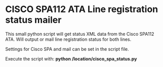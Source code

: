 # CISCO SPA112 ATA Line registration status mailer

This small python script will get status XML data from the Cisco SPA112 ATA.
Will output or mail line registration status for both lines.

Settings for Cisco SPA and mail can be set in the script file.

Execute the script with: **python /location/cisco_spa_status.py**
